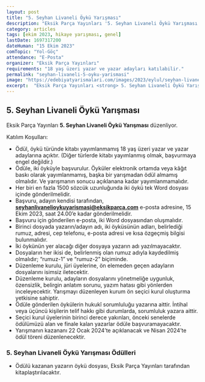 ```yaml
---
layout: post
title: "5. Seyhan Livaneli Öykü Yarışması"
description: "Eksik Parça Yayınları '5. Seyhan Livaneli Öykü Yarışması' düzenliyor."
category: articles
tags: [ekim 2023, hikaye yarışması, genel]
lastDate: 1697317200
dateHuman: "15 Ekim 2023"
comTopic: "Yol-Göç"
attendance: "E-Posta"
organizer: "Eksik Parça Yayınları"
requirements: "18 yaş üzeri yazar ve yazar adayları katılabilir."
permalink: "seyhan-livaneli-5-oyku-yarismasi"
image: "https://edebiyatyarismalari.com/images/2023/eylul/seyhan-livaneli-5-oyku-yarismasi.jpg"
excerpt:  "Eksik Parça Yayınları <strong> 5. Seyhan Livaneli Öykü Yarışması </strong> düzenliyor."
---
```


## 5. Seyhan Livaneli Öykü Yarışması
Eksik Parça Yayınları **5. Seyhan Livaneli Öykü Yarışması** düzenliyor.  

Katılım Koşulları:
- Ödül, öykü türünde kitabı yayımlanmamış 18 yaş üzeri yazar ve yazar adaylarına açıktır. (Diğer türlerde kitabı yayımlanmış olmak, başvurmaya engel değildir.)
- Ödüle, iki öyküyle başvurulur. Öyküler elektronik ortamda veya kâğıt baskı olarak yayımlanmamış, başka bir yarışmadan ödül almamış olmalıdır. Ve yarışmanın sonucu açıklanana kadar yayımlanmamalıdır.
- Her biri en fazla 1500 sözcük uzunluğunda iki öykü tek Word dosyası içinde gönderilmelidir.
- Başvuru, adayın kendisi tarafından, **seyhanlivanelioykuyarismasi@eksikparca.com** e-posta adresine, 15 Ekim 2023, saat 24.00’e kadar gönderilmelidir.
- Başvuru için gönderilen e-posta, iki Word dosyasından oluşmalıdır.
- Birinci dosyada yazarın/adayın adı, iki öyküsünün adları, belirlediği rumuz, adresi, cep telefonu, e-posta adresi ve kısa özgeçmiş bilgisi bulunmalıdır.
- İki öykünün yer alacağı diğer dosyaya yazarın adı yazılmayacaktır.
- Dosyaların her ikisi de, belirlenmiş olan rumuz adıyla kaydedilmiş olmalıdır; “rumuz-1” ve “rumuz-2” biçiminde.
- Düzenleme kurulu, jüri üyelerine, ön elemeden geçen adayların dosyalarını isimsiz iletecektir.
- Düzenleme kurulu, adayların dosyalarını yönetmeliğe uygunluk, özensizlik, belirgin anlatım sorunu, yazım hatası gibi yönlerden inceleyecektir. Yarışmayı düzenleyen kurum ön seçici kurul oluşturma yetkisine sahiptir.
- Ödüle gönderilen öykülerin hukukî sorumluluğu yazarına aittir. İntihal veya üçüncü kişilerin telif hakkı gibi durumlarda, sorumluluk yazara aittir.
- Seçici kurul üyelerinin birinci derece yakınları, önceki senelerde ödülümüzü alan ve finale kalan yazarlar ödüle başvuramayacaktır.
- Yarışmanın kazananı 22 Ocak 2024’te açıklanacak ve Nisan 2024’te ödül töreni düzenlenecektir.

 
### 5. Seyhan Livaneli Öykü Yarışması Ödülleri
- Ödülü kazanan yazarın öykü dosyası, Eksik Parça Yayınları tarafından kitaplaştırılacaktır.
